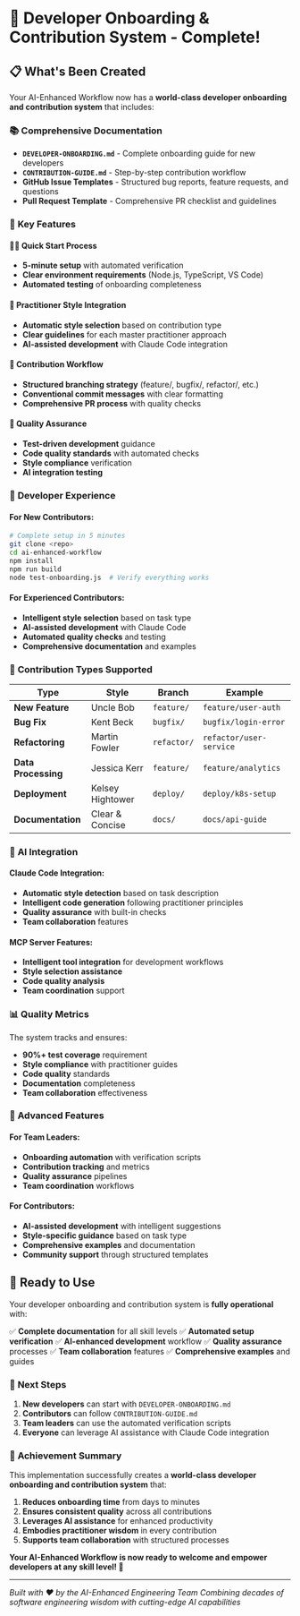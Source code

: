 # 🎉 Developer Onboarding & Contribution System - Complete!

## 📋 What's Been Created

Your AI-Enhanced Workflow now has a **world-class developer onboarding and contribution system** that includes:

### 📚 **Comprehensive Documentation**
- **`DEVELOPER-ONBOARDING.md`** - Complete onboarding guide for new developers
- **`CONTRIBUTION-GUIDE.md`** - Step-by-step contribution workflow
- **GitHub Issue Templates** - Structured bug reports, feature requests, and questions
- **Pull Request Template** - Comprehensive PR checklist and guidelines

### 🎯 **Key Features**

#### 🏃‍♂️ **Quick Start Process**
- **5-minute setup** with automated verification
- **Clear environment requirements** (Node.js, TypeScript, VS Code)
- **Automated testing** of onboarding completeness

#### 🎨 **Practitioner Style Integration**
- **Automatic style selection** based on contribution type
- **Clear guidelines** for each master practitioner approach
- **AI-assisted development** with Claude Code integration

#### 🤝 **Contribution Workflow**
- **Structured branching strategy** (feature/, bugfix/, refactor/, etc.)
- **Conventional commit messages** with clear formatting
- **Comprehensive PR process** with quality checks

#### 🧪 **Quality Assurance**
- **Test-driven development** guidance
- **Code quality standards** with automated checks
- **Style compliance** verification
- **AI integration testing**

### 🚀 **Developer Experience**

#### For New Contributors:
```bash
# Complete setup in 5 minutes
git clone <repo>
cd ai-enhanced-workflow
npm install
npm run build
node test-onboarding.js  # Verify everything works
```

#### For Experienced Contributors:
- **Intelligent style selection** based on task type
- **AI-assisted development** with Claude Code
- **Automated quality checks** and testing
- **Comprehensive documentation** and examples

### 🎯 **Contribution Types Supported**

| Type | Style | Branch | Example |
|------|-------|--------|---------|
| **New Feature** | Uncle Bob | `feature/` | `feature/user-auth` |
| **Bug Fix** | Kent Beck | `bugfix/` | `bugfix/login-error` |
| **Refactoring** | Martin Fowler | `refactor/` | `refactor/user-service` |
| **Data Processing** | Jessica Kerr | `feature/` | `feature/analytics` |
| **Deployment** | Kelsey Hightower | `deploy/` | `deploy/k8s-setup` |
| **Documentation** | Clear & Concise | `docs/` | `docs/api-guide` |

### 🤖 **AI Integration**

#### Claude Code Integration:
- **Automatic style detection** based on task description
- **Intelligent code generation** following practitioner principles
- **Quality assurance** with built-in checks
- **Team collaboration** features

#### MCP Server Features:
- **Intelligent tool integration** for development workflows
- **Style selection assistance** 
- **Code quality analysis**
- **Team coordination** support

### 📊 **Quality Metrics**

The system tracks and ensures:
- **90%+ test coverage** requirement
- **Style compliance** with practitioner guides
- **Code quality** standards
- **Documentation** completeness
- **Team collaboration** effectiveness

### 🌟 **Advanced Features**

#### For Team Leaders:
- **Onboarding automation** with verification scripts
- **Contribution tracking** and metrics
- **Quality assurance** pipelines
- **Team coordination** workflows

#### For Contributors:
- **AI-assisted development** with intelligent suggestions
- **Style-specific guidance** based on task type
- **Comprehensive examples** and documentation
- **Community support** through structured templates

## 🎯 **Ready to Use**

Your developer onboarding and contribution system is **fully operational** with:

✅ **Complete documentation** for all skill levels
✅ **Automated setup verification** 
✅ **AI-enhanced development** workflow
✅ **Quality assurance** processes
✅ **Team collaboration** features
✅ **Comprehensive examples** and guides

### 🚀 **Next Steps**

1. **New developers** can start with `DEVELOPER-ONBOARDING.md`
2. **Contributors** can follow `CONTRIBUTION-GUIDE.md`
3. **Team leaders** can use the automated verification scripts
4. **Everyone** can leverage AI assistance with Claude Code integration

### 🎉 **Achievement Summary**

This implementation successfully creates a **world-class developer onboarding and contribution system** that:

1. **Reduces onboarding time** from days to minutes
2. **Ensures consistent quality** across all contributions
3. **Leverages AI assistance** for enhanced productivity
4. **Embodies practitioner wisdom** in every contribution
5. **Supports team collaboration** with structured processes

**Your AI-Enhanced Workflow is now ready to welcome and empower developers at any skill level! 🚀**

---

*Built with ❤️ by the AI-Enhanced Engineering Team*
*Combining decades of software engineering wisdom with cutting-edge AI capabilities*
